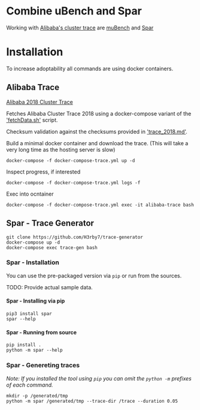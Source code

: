 # Combine uBench and Spar

Working with [Alibaba's cluster trace](https://github.com/alibaba/clusterdata/tree/7358bbaf40778d4bd0464a64a430812088b7b74e)
are [muBench](https://github.com/H3rby7/muBench)
and [Spar](https://github.com/H3rby7/trace-generator)

# Installation

To increase adoptability all commands are using docker containers.

## Alibaba Trace

[Alibaba 2018 Cluster Trace](https://github.com/alibaba/clusterdata/blob/7358bbaf40778d4bd0464a64a430812088b7b74e/cluster-trace-v2018/trace_2018.md)

Fetches Alibaba Cluster Trace 2018 using a docker-compose variant of the
['fetchData.sh'](https://github.com/alibaba/clusterdata/blob/7358bbaf40778d4bd0464a64a430812088b7b74e/cluster-trace-v2018/fetchData.sh)
script.

Checksum validation against the checksums provided in 
['trace_2018.md'](https://github.com/alibaba/clusterdata/blob/7358bbaf40778d4bd0464a64a430812088b7b74e/cluster-trace-v2018/trace_2018.md).

Build a minimal docker container and download the trace.
(This will take a very long time as the hosting server is slow)

    docker-compose -f docker-compose-trace.yml up -d

Inspect progress, if interested

    docker-compose -f docker-compose-trace.yml logs -f

Exec into ocntainer

    docker-compose -f docker-compose-trace.yml exec -it alibaba-trace bash

## Spar - Trace Generator

    git clone https://github.com/H3rby7/trace-generator
    docker-compose up -d
    docker-compose exec trace-gen bash

### Spar - Installation

You can use the pre-packaged version via `pip` or run from the sources.

TODO: Provide actual sample data.

#### Spar - Installing via pip

    pip3 install spar
    spar --help

#### Spar - Running from source

    pip install .
    python -m spar --help

### Spar - Genereting traces

*Note: If you installed the tool using `pip` you can omit the `python -m` prefixes of each command.*

    mkdir -p /generated/tmp
    python -m spar /generated/tmp --trace-dir /trace --duration 0.05
